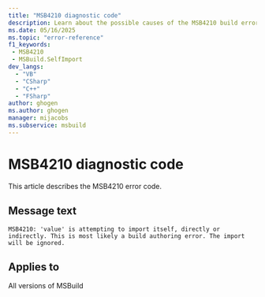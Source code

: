 ```yaml
---
title: "MSB4210 diagnostic code"
description: Learn about the possible causes of the MSB4210 build error, and get troubleshooting tips.
ms.date: 05/16/2025
ms.topic: "error-reference"
f1_keywords:
 - MSB4210
 - MSBuild.SelfImport
dev_langs:
  - "VB"
  - "CSharp"
  - "C++"
  - "FSharp"
author: ghogen
ms.author: ghogen
manager: mijacobs
ms.subservice: msbuild
---
```


# MSB4210 diagnostic code

<!-- :::ErrorDefinitionDescription::: -->
<!-- :::editable-content name="introDescription"::: -->
This article describes the MSB4210 error code.
<!-- :::editable-content-end::: -->

## Message text

<!-- :::editable-content name="messageText"::: -->
`MSB4210: 'value' is attempting to import itself, directly or indirectly. This is most likely a build authoring error. The import will be ignored.`
<!-- :::editable-content-end::: -->
<!-- MSB4210: "{0}" is attempting to import itself, directly or indirectly. This is most likely a build authoring error. The import will be ignored. -->

<!-- :::editable-content name="postOutputDescription"::: -->
<!--
{StrBegin="MSB4210: "}
-->
<!-- :::editable-content-end::: -->
<!-- :::ErrorDefinitionDescription-end::: -->

## Applies to

All versions of MSBuild
